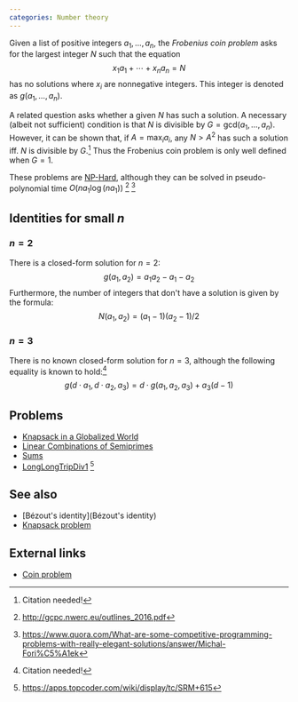 ```yaml
---
categories: Number theory
---
```


Given a list of positive integers $a_1,\ldots,a_n$, the *Frobenius coin problem* asks for the largest integer $N$ such that the equation
$$ x_1 a_1 + \cdots + x_n a_n = N $$
has no solutions where $x_i$ are nonnegative integers. This integer is denoted as $g(a_1,\ldots,a_n)$.

A related question asks whether a given $N$ has such a solution. A necessary (albeit not sufficient) condition is that $N$ is divisible by $G = \mathrm{gcd}(a_1,\ldots,a_n)$. However, it can be shown that, if $A = \max_i a_i$, any $N>A^2$ has such a solution iff. $N$ is divisible by $G$.[^need] Thus the Frobenius coin problem is only well defined when $G=1$.

These problems are [NP-Hard](), although they can be solved in pseudo-polynomial time $O(na_1\log(na_1))$ [^1] [^2]

## Identities for small $n$

### $n=2$
There is a closed-form solution for $n=2$:
$$ g(a_1,a_2) = a_1a_2 - a_1 - a_2 $$
Furthermore, the number of integers that don't have a solution is given by the formula:
$$ N(a_1,a_2) = (a_1-1)(a_2-1)/2 $$


### $n=3$

There is no known closed-form solution for $n=3$, although the following equality is known to hold:[^need]
$$ g(d\cdot a_1, d\cdot a_2, a_3) = d\cdot g(a_1,a_2,a_3) + a_3(d-1) $$

## Problems
- [Knapsack in a Globalized World](http://gcpc.nwerc.eu/problemset_2016.pdf)
- [Linear Combinations of Semiprimes](https://projecteuler.net/problem=278)
- [Sums](http://main.edu.pl/en/archive/oi/10/sum)
- [LongLongTripDiv1](https://community.topcoder.com/stat?c=problem_statement&pm=13090) [^3]

## See also
- [Bézout's identity](Bézout's identity)
- [Knapsack problem]()

## External links
- [Coin problem](https://en.wikipedia.org/wiki/Coin_problem)


[^1]: <http://gcpc.nwerc.eu/outlines_2016.pdf>
[^2]: <https://www.quora.com/What-are-some-competitive-programming-problems-with-really-elegant-solutions/answer/Michal-Fori%C5%A1ek>
[^3]: <https://apps.topcoder.com/wiki/display/tc/SRM+615>
[^need]: Citation needed!
